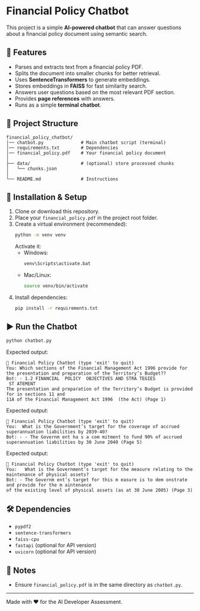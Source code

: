 # Financial Policy Chatbot

This project is a simple **AI-powered chatbot** that can answer questions about a financial policy document using semantic search.

## 🚀 Features
- Parses and extracts text from a financial policy PDF.
- Splits the document into smaller chunks for better retrieval.
- Uses **SentenceTransformers** to generate embeddings.
- Stores embeddings in **FAISS** for fast similarity search.
- Answers user questions based on the most relevant PDF section.
- Provides **page references** with answers.
- Runs as a simple **terminal chatbot**.

## 📂 Project Structure
```
financial_policy_chatbot/
│── chatbot.py              # Main chatbot script (terminal)
│── requirements.txt        # Dependencies
│── financial_policy.pdf    # Your financial policy document
│
├── data/                   # (optional) store processed chunks
│   └── chunks.json         
│
└── README.md               # Instructions
```

## 🔧 Installation & Setup

1. Clone or download this repository.
2. Place your `financial_policy.pdf` in the project root folder.
3. Create a virtual environment (recommended):
   ```bash
   python -m venv venv
   ```
   Activate it:
   - Windows:
     ```bash
     venv\Scripts\activate.bat
     ```
   - Mac/Linux:
     ```bash
     source venv/bin/activate
     ```
4. Install dependencies:
   ```bash
   pip install -r requirements.txt
   ```

## ▶️ Run the Chatbot

```bash
python chatbot.py
```

Expected output:
```
💬 Financial Policy Chatbot (type 'exit' to quit)
You: Which sections of the Financial Management Act 1996 provide for the presentation and preparation of the Territory’s Budget??
Bot: - 1.2 FINANCIAL  POLICY  OBJECTIVES AND STRA TEGIES
 ST ATEMENT
The presentation and preparation of the Territory’s Budget is provided for in sections 11 and
11A of the Financial Management Act 1996  (the Act) (Page 1)
```

Expected output:
```
💬 Financial Policy Chatbot (type 'exit' to quit)
You:  What is the Government’s target for the coverage of accrued superannuation liabilities by 2039-40?
Bot: - - The Governm ent ha s a com mitment to fund 90% of accrued 
superannuation liabilities by 30 June 2040 (Page 5)
```

Expected output:
```
💬 Financial Policy Chatbot (type 'exit' to quit)
You:   What is the Government’s target for the measure relating to the maintenance of physical assets?
Bot: - The Governm ent’s target for this m easure is to dem onstrate and provide for the m aintenance
of the existing level of physical assets (as at 30 June 2005) (Page 3)
```



## 🛠 Dependencies
- `pypdf2`
- `sentence-transformers`
- `faiss-cpu`
- `fastapi` (optional for API version)
- `uvicorn` (optional for API version)

## 📌 Notes
- Ensure `financial_policy.pdf` is in the same directory as `chatbot.py`.


---
Made with ❤️ for the AI Developer Assessment.
